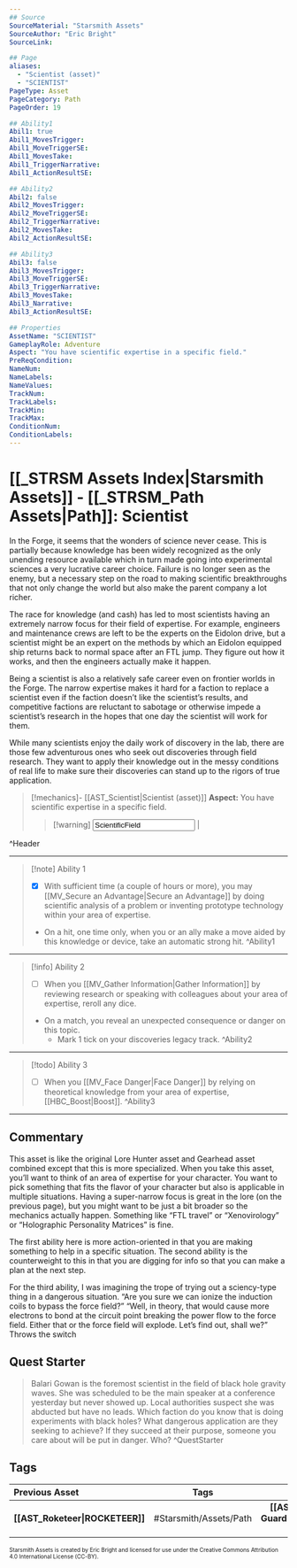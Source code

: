 ```yaml
---
## Source
SourceMaterial: "Starsmith Assets"
SourceAuthor: "Eric Bright"
SourceLink: 

## Page
aliases: 
  - "Scientist (asset)"
  - "SCIENTIST"
PageType: Asset
PageCategory: Path
PageOrder: 19

## Ability1
Abil1: true 
Abil1_MovesTrigger: 
Abil1_MoveTriggerSE: 
Abil1_MovesTake: 
Abil1_TriggerNarrative: 
Abil1_ActionResultSE: 

## Ability2
Abil2: false 
Abil2_MovesTrigger: 
Abil2_MoveTriggerSE: 
Abil2_TriggerNarrative: 
Abil2_MovesTake: 
Abil2_ActionResultSE: 

## Ability3
Abil3: false 
Abil3_MovesTrigger: 
Abil3_MoveTriggerSE: 
Abil3_TriggerNarrative: 
Abil3_MovesTake: 
Abil3_Narrative: 
Abil3_ActionResultSE: 

## Properties
AssetName: "SCIENTIST"
GameplayRole: Adventure
Aspect: "You have scientific expertise in a specific field."
PreReqCondition: 
NameNum: 
NameLabels: 
NameValues: 
TrackNum: 
TrackLabels: 
TrackMin: 
TrackMax: 
ConditionNum: 
ConditionLabels:
---
```

# [[_STRSM Assets Index|Starsmith Assets]] - [[_STRSM_Path Assets|Path]]: Scientist
In the Forge, it seems that the wonders of science never cease. This is partially because knowledge has been widely recognized as the only unending resource available which in turn made going into experimental sciences a very lucrative career choice. Failure is no longer seen as the enemy, but a necessary step on the road to making scientific breakthroughs that not only change the world but also make the parent company a lot richer.

The race for knowledge (and cash) has led to most scientists having an extremely narrow focus for their field of expertise. For example, engineers and maintenance crews are left to be the experts on the Eidolon drive, but a scientist might be an expert on the methods by which an Eidolon equipped ship returns back to normal space after an FTL jump. They figure out how it works, and then the engineers actually make it happen.

Being a scientist is also a relatively safe career even on frontier worlds in the Forge. The narrow expertise makes it hard for a faction to replace a scientist even if the faction doesn’t like the scientist’s results, and competitive factions are reluctant to sabotage or otherwise impede a scientist’s research in the hopes that one day the scientist will work for them.

While many scientists enjoy the daily work of discovery in the lab, there are those few adventurous ones who seek out discoveries through field research. They want to apply their knowledge out in the messy conditions of real life to make sure their discoveries can stand up to the rigors of true application.

> [!mechanics]- [[AST_Scientist|Scientist (asset)]]
> **Aspect:** You have scientific expertise in a specific field.
> > [!warning] <input type=texbox value="ScientificField"> |

^Header
___

> [!note] Ability 1
> - [x] With sufficient time (a couple of hours or more), you may [[MV_Secure an Advantage|Secure an Advantage]] by doing scientific analysis of a problem or inventing prototype technology within your area of expertise.
> - On a hit, one time only, when you or an ally make a move aided by this knowledge or device, take an automatic strong hit. ^Ability1
___
> [!info] Ability 2
> - [ ] When you [[MV_Gather Information|Gather Information]] by reviewing research or speaking with colleagues about your area of expertise, reroll any dice.
> - On a match, you reveal an unexpected consequence or danger on this topic.
> 	- Mark 1 tick on your discoveries legacy track. ^Ability2
___
> [!todo] Ability 3
> - [ ] When you [[MV_Face Danger|Face Danger]] by relying on theoretical knowledge from your area of expertise, [[HBC_Boost|Boost]]. ^Ability3
___

## Commentary
This asset is like the original Lore Hunter asset and Gearhead asset combined except that this is more specialized. When you take this asset, you’ll want to think of an area of expertise for your character. You want to pick something that fits the flavor of your character but also is applicable in multiple situations. Having a super-narrow focus is great in the lore (on the previous page), but you might want to be just a bit broader so the mechanics actually happen. Something like “FTL travel” or “Xenovirology” or “Holographic Personality Matrices” is fine.

The first ability here is more action-oriented in that you are making something to help in a specific situation. The second ability is the counterweight to this in that you are digging for info so that you can make a plan at the next step.

For the third ability, I was imagining the trope of trying out a sciency-type thing in a dangerous situation. “Are you sure we can ionize the induction coils to bypass the force field?” “Well, in theory, that would cause more electrons to bond at the circuit point breaking the power flow to the force field. Either that or the force field will explode. Let’s find out, shall we?” Throws the switch

## Quest Starter
> Balari Gowan is the foremost scientist in the field of black hole gravity waves. She was scheduled to be the main speaker at a conference yesterday but never showed up. Local authorities suspect she was abducted but have no leads. Which faction do you know that is doing experiments with black holes? What dangerous application are they seeking to achieve? If they succeed at their purpose, someone you care about will be put in danger. Who? ^QuestStarter

## Tags

| Previous Asset| Tags | Next Asset |
| :--- | :---: | ---: |
| **[[AST_Roketeer\|ROCKETEER]]** | #Starsmith/Assets/Path | **[[AST_Security Guard\|SECURITY GUARD]]** |

<font size=-2>Starsmith Assets is created by Eric Bright and licensed for use under the Creative Commons Attribution 4.0 International License (CC-BY).</font>